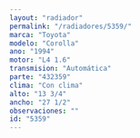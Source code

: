 ```yaml
---
layout: "radiador"
permalink: "/radiadores/5359/"
marca: "Toyota"
modelo: "Corolla"
ano: "1994"
motor: "L4 1.6"
transmision: "Automática"
parte: "432359"
clima: "Con clima"
alto: "13 3/4"
ancho: "27 1/2"
observaciones: ""
id: "5359"
---
```


